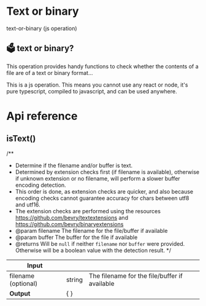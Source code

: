 # Text or binary

text-or-binary (js operation)


## 🗳 text or binary?

This operation provides handy functions to check whether the contents of a file are of a text or binary format...

This is a js operation. This means you cannot use any react or node, it's pure typescript, compiled to javascript, and can be used anywhere.




# Api reference

## isText()

/**
 * Determine if the filename and/or buffer is text.
 * Determined by extension checks first (if filename is available), otherwise if unknown extension or no filename, will perform a slower buffer encoding detection.
 * This order is done, as extension checks are quicker, and also because encoding checks cannot guarantee accuracy for chars between utf8 and utf16.
 * The extension checks are performed using the resources https://github.com/bevry/textextensions and https://github.com/bevry/binaryextensions
 * @param filename The filename for the file/buffer if available
 * @param buffer The buffer for the file if available
 * @returns Will be `null` if neither `filename` nor `buffer` were provided. Otherwise will be a boolean value with the detection result.
 */


| Input      |    |    |
| ---------- | -- | -- |
| filename (optional) | string | The filename for the file/buffer if available |,| buffer (optional) | {  } | The buffer for the file if available |
| **Output** | {  }   |    |


